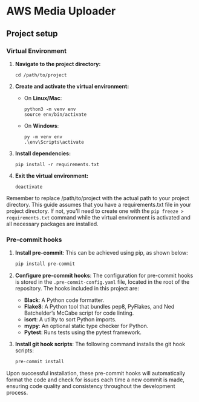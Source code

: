 # AWS Media Uploader

## Project setup

### Virtual Environment

1. **Navigate to the project directory:**

   ```
   cd /path/to/project
   ```

2. **Create and activate the virtual environment:**

   - On **Linux/Mac**:

     ```
     python3 -m venv env
     source env/bin/activate
     ```

   - On **Windows**:

     ```
     py -m venv env
     .\env\Scripts\activate
     ```

3. **Install dependencies:**

   ```
   pip install -r requirements.txt
   ```

4. **Exit the virtual environment:**

   ```
   deactivate
   ```

Remember to replace /path/to/project with the actual path to your project directory. This guide assumes that you have a requirements.txt file in your project directory. If not, you'll need to create one with the `pip freeze > requirements.txt` command while the virtual environment is activated and all necessary packages are installed.

### Pre-commit hooks

1. **Install pre-commit**: This can be achieved using pip, as shown below:

   ```bash
   pip install pre-commit
   ```

2. **Configure pre-commit hooks**: The configuration for pre-commit hooks is stored in the `.pre-commit-config.yaml` file, located in the root of the repository. The hooks included in this project are:

   - **Black**: A Python code formatter.
   - **Flake8**: A Python tool that bundles pep8, PyFlakes, and Ned Batchelder’s McCabe script for code linting.
   - **isort**: A utility to sort Python imports.
   - **mypy**: An optional static type checker for Python.
   - **Pytest**: Runs tests using the pytest framework.

3. **Install git hook scripts**: The following command installs the git hook scripts:

   ```bash
   pre-commit install
   ```

Upon successful installation, these pre-commit hooks will automatically format the code and check for issues each time a new commit is made, ensuring code quality and consistency throughout the development process.
